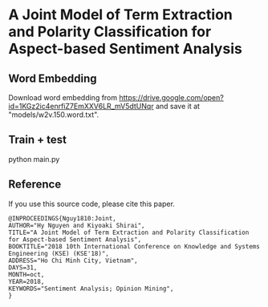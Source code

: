 # A Joint Model of Term Extraction and Polarity Classification for Aspect-based Sentiment Analysis

## Word Embedding
Download word embedding from https://drive.google.com/open?id=1KGz2ic4enrfiZ7EmXXV6LR_mV5dtUNqr and save it at "models/w2v.150.word.txt".

## Train + test
python main.py



## Reference
If you use this source code, please cite this paper.
```
@INPROCEEDINGS{Nguy1810:Joint,
AUTHOR="Hy Nguyen and Kiyoaki Shirai",
TITLE="A Joint Model of Term Extraction and Polarity Classification for Aspect-based Sentiment Analysis",
BOOKTITLE="2018 10th International Conference on Knowledge and Systems Engineering (KSE) (KSE'18)",
ADDRESS="Ho Chi Minh City, Vietnam",
DAYS=31,
MONTH=oct,
YEAR=2018,
KEYWORDS="Sentiment Analysis; Opinion Mining",
}
```
